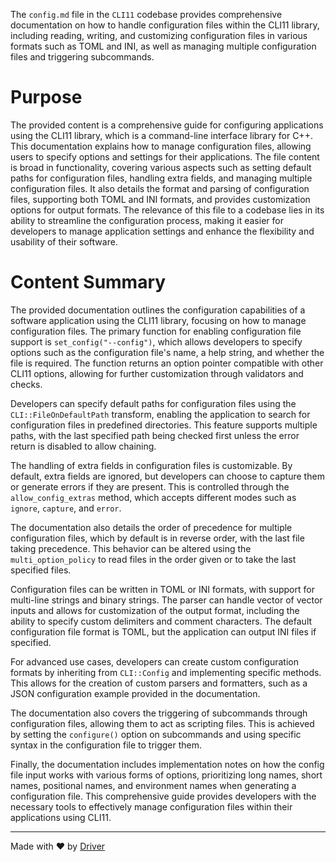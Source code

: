 <!--------------------------------------------------------------------------------->
<!-- IMPORTANT: This file is auto-generated by Driver (https://driver.ai). -------->
<!-- Manual edits may be overwritten on future commits. --------------------------->
<!--------------------------------------------------------------------------------->

The `config.md` file in the `CLI11` codebase provides comprehensive documentation on how to handle configuration files within the CLI11 library, including reading, writing, and customizing configuration files in various formats such as TOML and INI, as well as managing multiple configuration files and triggering subcommands.

# Purpose
The provided content is a comprehensive guide for configuring applications using the CLI11 library, which is a command-line interface library for C++. This documentation explains how to manage configuration files, allowing users to specify options and settings for their applications. The file content is broad in functionality, covering various aspects such as setting default paths for configuration files, handling extra fields, and managing multiple configuration files. It also details the format and parsing of configuration files, supporting both TOML and INI formats, and provides customization options for output formats. The relevance of this file to a codebase lies in its ability to streamline the configuration process, making it easier for developers to manage application settings and enhance the flexibility and usability of their software.
# Content Summary
The provided documentation outlines the configuration capabilities of a software application using the CLI11 library, focusing on how to manage configuration files. The primary function for enabling configuration file support is `set_config("--config")`, which allows developers to specify options such as the configuration file's name, a help string, and whether the file is required. The function returns an option pointer compatible with other CLI11 options, allowing for further customization through validators and checks.

Developers can specify default paths for configuration files using the `CLI::FileOnDefaultPath` transform, enabling the application to search for configuration files in predefined directories. This feature supports multiple paths, with the last specified path being checked first unless the error return is disabled to allow chaining.

The handling of extra fields in configuration files is customizable. By default, extra fields are ignored, but developers can choose to capture them or generate errors if they are present. This is controlled through the `allow_config_extras` method, which accepts different modes such as `ignore`, `capture`, and `error`.

The documentation also details the order of precedence for multiple configuration files, which by default is in reverse order, with the last file taking precedence. This behavior can be altered using the `multi_option_policy` to read files in the order given or to take the last specified files.

Configuration files can be written in TOML or INI formats, with support for multi-line strings and binary strings. The parser can handle vector of vector inputs and allows for customization of the output format, including the ability to specify custom delimiters and comment characters. The default configuration file format is TOML, but the application can output INI files if specified.

For advanced use cases, developers can create custom configuration formats by inheriting from `CLI::Config` and implementing specific methods. This allows for the creation of custom parsers and formatters, such as a JSON configuration example provided in the documentation.

The documentation also covers the triggering of subcommands through configuration files, allowing them to act as scripting files. This is achieved by setting the `configure()` option on subcommands and using specific syntax in the configuration file to trigger them.

Finally, the documentation includes implementation notes on how the config file input works with various forms of options, prioritizing long names, short names, positional names, and environment names when generating a configuration file. This comprehensive guide provides developers with the necessary tools to effectively manage configuration files within their applications using CLI11.

---
Made with ❤️ by [Driver](https://www.driver.ai/)